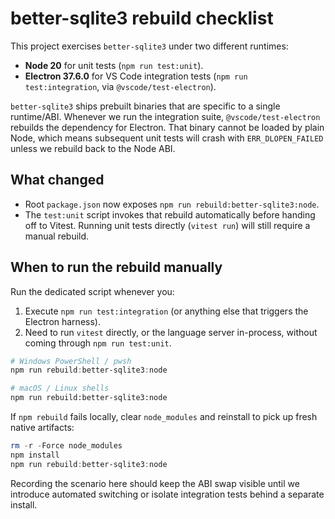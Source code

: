 # better-sqlite3 rebuild checklist

This project exercises `better-sqlite3` under two different runtimes:

- **Node 20** for unit tests (`npm run test:unit`).
- **Electron 37.6.0** for VS Code integration tests (`npm run test:integration`, via `@vscode/test-electron`).

`better-sqlite3` ships prebuilt binaries that are specific to a single runtime/ABI. Whenever we run the integration suite, `@vscode/test-electron` rebuilds the dependency for Electron. That binary cannot be loaded by plain Node, which means subsequent unit tests will crash with `ERR_DLOPEN_FAILED` unless we rebuild back to the Node ABI.

## What changed

- Root `package.json` now exposes `npm run rebuild:better-sqlite3:node`.
- The `test:unit` script invokes that rebuild automatically before handing off to Vitest. Running unit tests directly (`vitest run`) will still require a manual rebuild.

## When to run the rebuild manually

Run the dedicated script whenever you:

1. Execute `npm run test:integration` (or anything else that triggers the Electron harness).
2. Need to run `vitest` directly, or the language server in-process, without coming through `npm run test:unit`.

```powershell
# Windows PowerShell / pwsh
npm run rebuild:better-sqlite3:node
```

```bash
# macOS / Linux shells
npm run rebuild:better-sqlite3:node
```

If `npm rebuild` fails locally, clear `node_modules` and reinstall to pick up fresh native artifacts:

```powershell
rm -r -Force node_modules
npm install
npm run rebuild:better-sqlite3:node
```

Recording the scenario here should keep the ABI swap visible until we introduce automated switching or isolate integration tests behind a separate install.
